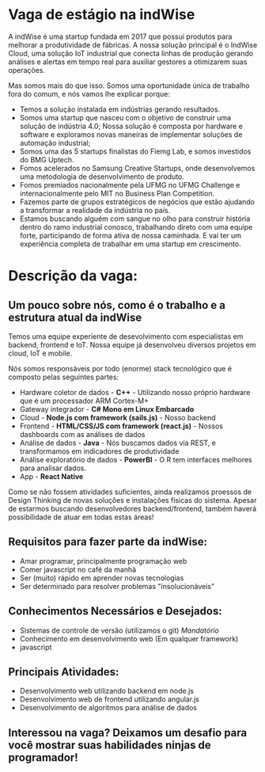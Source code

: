 # Vaga de estágio na indWise

A indWise é uma startup fundada em 2017 que possui produtos para melhorar a produtividade de fábricas. A nossa solução principal é o IndWise Cloud, uma solução IoT industrial que conecta linhas de produção gerando análises e alertas em tempo real para auxiliar gestores a otimizarem suas operações.

Mas somos mais do que isso. Somos uma oportunidade única de trabalho fora do comum, e nós vamos lhe explicar porque:

- Temos a solução instalada em indústrias gerando resultados.
- Somos uma startup que nasceu com o objetivo de construir uma solução de indústria 4.0; Nossa solução é composta por hardware e software e exploramos novas maneiras de implementar soluções de automação industrial;
- Somos uma das 5 startups finalistas do Fiemg Lab, e somos investidos do BMG Uptech.
- Fomos acelerados no Samsung Creative Startups, onde desenvolvemos uma metodologia de desenvolvimento de produto.
- Fomos premiados nacionalmente pela UFMG no UFMG Challenge e internacionalmente pelo MIT no Business Plan Competition.
- Fazemos parte de grupos estratégicos de negócios que estão ajudando a transformar a realidade da indústria no país.
- Estamos buscando alguém com sangue no olho para construir história dentro do ramo industrial conosco, trabalhando direto com uma equipe forte, participando de forma ativa de nossa caminhada. E vai ter um experiência completa de trabalhar em uma startup em crescimento.

# Descrição da vaga:

## Um pouco sobre nós, como é o trabalho e a estrutura atual da indWise
Temos uma equipe experiente de desevolvimento com especialistas em backend, frontend e IoT. Nossa equipe já desenvolveu diversos projetos em cloud, IoT e mobile.

Nós somos responsáveis por todo (enorme) stack tecnológico que é composto pelas seguintes partes:
   - Hardware coletor de dados - **C++** - Utilizando nosso próprio hardware que é um processador ARM Cortex-M+
   - Gateway integrador - **C# Mono em Linux Embarcado**
   - Cloud - **Node.js com framework (sails.js)** - Nosso backend
   - Frontend - **HTML/CSS/JS com framework (react.js)** - Nossos dashboards com as análises de dados
   - Análise de dados - **Java** - Nós buscamos dados via REST, e transformamos em indicadores de produtividade
   - Análise exploratório de dados - **PowerBI** - O R tem interfaces melhores para analisar dados.
   - App - **React Native** 
   
Como se não fossem atividades suficientes, ainda realizamos proessos de Design Thinking de novas soluções e instalações físicas do sistema. Apesar de estarmos buscando desenvolvedores backend/frontend, também haverá possibilidade de atuar em todas estas áreas!

## Requisitos para fazer parte da indWise:
- Amar programar, principalmente programação web
- Comer javascript no café da manhã
- Ser (muito) rápido em aprender novas tecnologias
- Ser determinado para resolver problemas "insolucionáveis"

## Conhecimentos Necessários e Desejados:
- Sistemas de controle de versão (utilizamos o git) *Mandatório*
- Conhecimento em desenvolvimento web (Em qualquer framework)
- javascript

## Principais Atividades:
- Desenvolvimento web utilizando backend em node.js
- Desenvolvimento web de frontend utilizando angular.js
- Desenvolvimento de algoritmos para análise de dados

## Interessou na vaga? Deixamos um desafio para você mostrar suas habilidades ninjas de programador!
